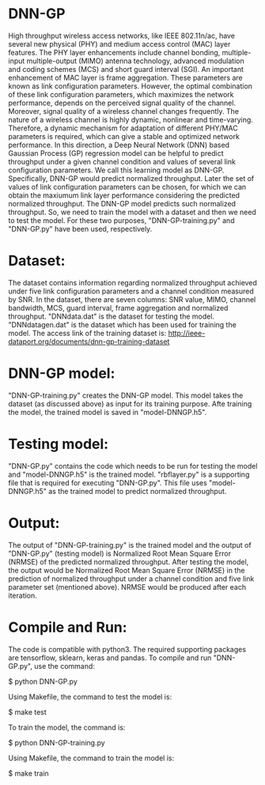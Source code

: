 # DNN-GP
High throughput wireless access networks, like IEEE 802.11n/ac, have several new physical (PHY) and medium access control (MAC) layer features. The PHY layer enhancements include channel bonding, multiple-input multiple-output (MIMO) antenna technology, advanced modulation and coding schemes (MCS) and short guard interval (SGI). An important enhancement of MAC layer is frame aggregation. These parameters are known as link configuration parameters. However, the optimal combination of these link configuration parameters, which maximizes the network performance, depends on the perceived signal quality of the channel. Moreover, signal quality of a wireless channel changes frequently. The nature of a wireless channel is highly dynamic, nonlinear and time-varying. Therefore, a dynamic mechanism for adaptation of different PHY/MAC parameters is required, which can give a stable and optimized network performance. In this direction, a Deep Neural Network (DNN) based Gaussian Process (GP) regression model can be helpful to predict throughput under a given channel condition and values of several link configuration parameters. We call this learning model as DNN-GP. Specifically, DNN-GP would predict normalized throughput. Later the set of values of link configuration parameters can be chosen, for which we can obtain the maxiumum link layer performance considering the predicted normalized throughput. The DNN-GP model predicts such normalized throughput. So, we need to train the model with a dataset and then we need to test the model. For these two purposes, "DNN-GP-training.py" and "DNN-GP.py" have been used, respectively.
# Dataset:
The dataset contains information regarding normalized throughput achieved under five link configuration parameters and a channel condition measured by SNR. In the dataset, there are seven columns: SNR value, MIMO, channel bandwidth, MCS, guard interval, frame aggregation and normalized throughput. "DNNdata.dat" is the dataset for testing the model. "DNNdatagen.dat" is the dataset which has been used for training the model. The access link of the training dataset is:
http://ieee-dataport.org/documents/dnn-gp-training-dataset
# DNN-GP model:
"DNN-GP-training.py" creates the DNN-GP model. This model takes the dataset (as discussed above) as input for its training purpose. Afte training the model, the trained model is saved in "model-DNNGP.h5".
# Testing model:
"DNN-GP.py" contains the code which needs to be run for testing the model and "model-DNNGP.h5" is the trained model. "rbflayer.py" is a supporting file that is required for executing "DNN-GP.py". This file uses "model-DNNGP.h5" as the trained model to predict normalized throughput.
# Output:
The output of "DNN-GP-training.py" is the trained model and the output of "DNN-GP.py" (testing model) is Normalized Root Mean Square Error (NRMSE) of the predicted normalized throughput. After testing the model, the output would be Normalized Root Mean Square Error (NRMSE) in the prediction of normalized throughput under a channel condition and five link parameter set (mentioned above). NRMSE would be produced after each iteration. 
# Compile and Run:
The code is compatible with python3. The required supporting packages are tensorflow, sklearn, keras and pandas. To compile and run "DNN-GP.py", use the command:  

$ python DNN-GP.py

Using Makefile, the command to test the model is:

$ make test

To train the model, the command is:

$ python DNN-GP-training.py

Using Makefile, the command to train the model is:

$ make train
